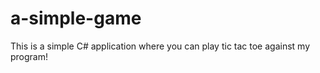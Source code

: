 # a-simple-game

This is a simple C# application where you can play tic tac toe against my program!
